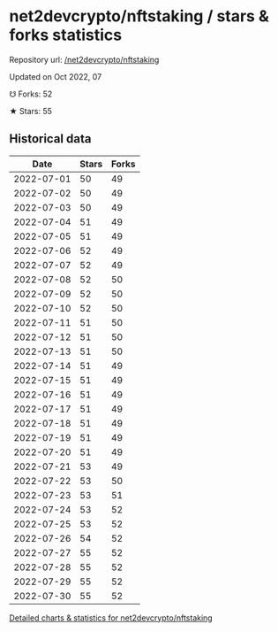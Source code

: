 # net2devcrypto/nftstaking / stars & forks statistics

Repository url: [/net2devcrypto/nftstaking](https://github.com/net2devcrypto/nftstaking)

Updated on Oct 2022, 07

☋ Forks: 52

★ Stars: 55

## Historical data
| Date | Stars | Forks |
|------|-------|-------|
| 2022-07-01 | 50 | 49 | 
| 2022-07-02 | 50 | 49 | 
| 2022-07-03 | 50 | 49 | 
| 2022-07-04 | 51 | 49 | 
| 2022-07-05 | 51 | 49 | 
| 2022-07-06 | 52 | 49 | 
| 2022-07-07 | 52 | 49 | 
| 2022-07-08 | 52 | 50 | 
| 2022-07-09 | 52 | 50 | 
| 2022-07-10 | 52 | 50 | 
| 2022-07-11 | 51 | 50 | 
| 2022-07-12 | 51 | 50 | 
| 2022-07-13 | 51 | 50 | 
| 2022-07-14 | 51 | 49 | 
| 2022-07-15 | 51 | 49 | 
| 2022-07-16 | 51 | 49 | 
| 2022-07-17 | 51 | 49 | 
| 2022-07-18 | 51 | 49 | 
| 2022-07-19 | 51 | 49 | 
| 2022-07-20 | 51 | 49 | 
| 2022-07-21 | 53 | 49 | 
| 2022-07-22 | 53 | 50 | 
| 2022-07-23 | 53 | 51 | 
| 2022-07-24 | 53 | 52 | 
| 2022-07-25 | 53 | 52 | 
| 2022-07-26 | 54 | 52 | 
| 2022-07-27 | 55 | 52 | 
| 2022-07-28 | 55 | 52 | 
| 2022-07-29 | 55 | 52 | 
| 2022-07-30 | 55 | 52 | 


[Detailed charts & statistics for net2devcrypto/nftstaking](https://reviewgithub.com/rep/net2devcrypto/nftstaking)

